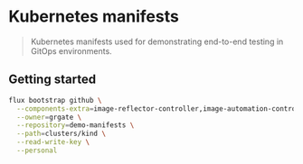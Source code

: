 Kubernetes manifests 
====================

> Kubernetes manifests used for demonstrating end-to-end testing in GitOps
> environments.

## Getting started

```bash
flux bootstrap github \
  --components-extra=image-reflector-controller,image-automation-controller \
  --owner=grgate \
  --repository=demo-manifests \
  --path=clusters/kind \
  --read-write-key \
  --personal
```
